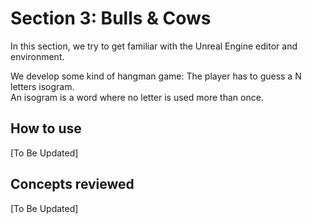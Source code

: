 # Section 3: Bulls & Cows

In this section, we try to get familiar with the Unreal Engine editor and environment.  

We develop some kind of hangman game: The player has to guess a N letters isogram.  
An isogram is a word where no letter is used more than once.

## How to use

[To Be Updated]

## Concepts reviewed

[To Be Updated]
